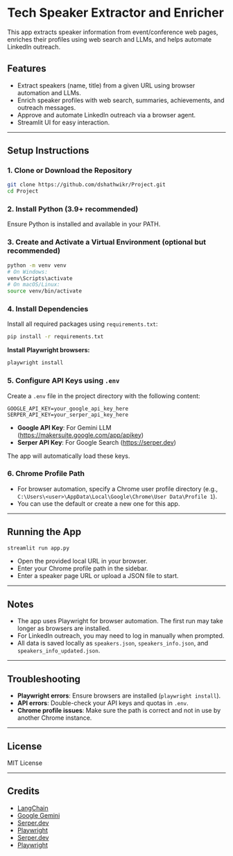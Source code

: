 # Tech Speaker Extractor and Enricher

This app extracts speaker information from event/conference web pages, enriches their profiles using web search and LLMs, and helps automate LinkedIn outreach.

## Features

- Extract speakers (name, title) from a given URL using browser automation and LLMs.
- Enrich speaker profiles with web search, summaries, achievements, and outreach messages.
- Approve and automate LinkedIn outreach via a browser agent.
- Streamlit UI for easy interaction.

---

## Setup Instructions

### 1. Clone or Download the Repository

```bash
git clone https://github.com/dshathwikr/Project.git
cd Project
```

### 2. Install Python (3.9+ recommended)

Ensure Python is installed and available in your PATH.

### 3. Create and Activate a Virtual Environment (optional but recommended)

```bash
python -m venv venv
# On Windows:
venv\Scripts\activate
# On macOS/Linux:
source venv/bin/activate
```

### 4. Install Dependencies

Install all required packages using `requirements.txt`:

```bash
pip install -r requirements.txt
```

**Install Playwright browsers:**

```bash
playwright install
```

### 5. Configure API Keys using `.env`

Create a `.env` file in the project directory with the following content:

```
GOOGLE_API_KEY=your_google_api_key_here
SERPER_API_KEY=your_serper_api_key_here
```

- **Google API Key**: For Gemini LLM (https://makersuite.google.com/app/apikey)
- **Serper API Key**: For Google Search (https://serper.dev)

The app will automatically load these keys.

### 6. Chrome Profile Path

- For browser automation, specify a Chrome user profile directory (e.g., `C:\Users\<user>\AppData\Local\Google\Chrome\User Data\Profile 1`).
- You can use the default or create a new one for this app.

---

## Running the App

```bash
streamlit run app.py
```

- Open the provided local URL in your browser.
- Enter your Chrome profile path in the sidebar.
- Enter a speaker page URL or upload a JSON file to start.

---

## Notes

- The app uses Playwright for browser automation. The first run may take longer as browsers are installed.
- For LinkedIn outreach, you may need to log in manually when prompted.
- All data is saved locally as `speakers.json`, `speakers_info.json`, and `speakers_info_updated.json`.

---

## Troubleshooting

- **Playwright errors**: Ensure browsers are installed (`playwright install`).
- **API errors**: Double-check your API keys and quotas in `.env`.
- **Chrome profile issues**: Make sure the path is correct and not in use by another Chrome instance.

---

## License

MIT License

---

## Credits

- [LangChain](https://github.com/langchain-ai/langchain)
- [Google Gemini](https://ai.google.dev/)
- [Serper.dev](https://serper.dev/)
- [Playwright](https://playwright.dev/)
- [Serper.dev](https://serper.dev/)
- [Playwright](https://playwright.dev/)
